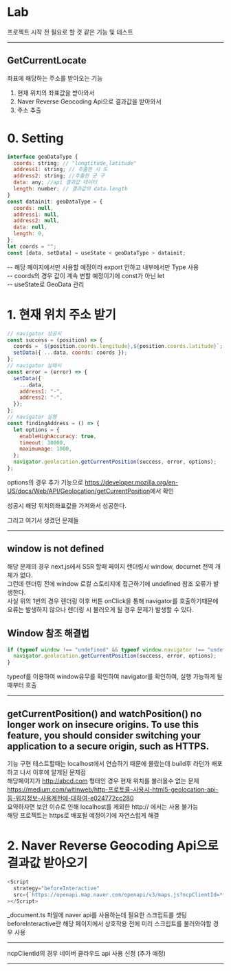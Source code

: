 # Lab

프로젝트 시작 전 필요로 할 것 같은 기능 및 테스트

---

## GetCurrentLocate

좌표에 해당하는 주소를 받아오는 기능

1.  현재 위치의 좌표값을 받아와서
2.  Naver Reverse Geocoding Api으로 결과값을 받아와서
3.  주소 추출

# 0. Setting

```javascript
interface geoDataType {
  coords: string; // "longtitude,latitude"
  address1: string; // 추출한 시 도
  address2: string; //추출한 군 구
  data: any; //api 결과값 데이터
  length: number; // 결과값의 data.length
}
const datainit: geoDataType = {
  coords: null,
  address1: null,
  address2: null,
  data: null,
  length: 0,
};
let coords = "";
const [data, setData] = useState < geoDataType > datainit;
```

-- 해당 페이지에서만 사용할 예정이라 export 안하고 내부에서만 Type 사용  
-- coords의 경우 값이 계속 변할 예정이기에 const가 아닌 let  
-- useState로 GeoData 관리

# 1. 현재 위치 주소 받기

```javascript
// navigator 성공시
const success = (position) => {
  coords = `${position.coords.longitude},${position.coords.latitude}`;
  setData({ ...data, coords: coords });
};
// navigator 실패시
const error = (error) => {
  setData({
    ...data,
    address1: "-",
    address2: "-",
  });
};
// navigator 실행
const findingAddress = () => {
  let options = {
    enableHighAccuracy: true,
    timeout: 30000,
    maximumage: 1000,
  };
  navigator.geolocation.getCurrentPosition(success, error, options);
};
```

options의 경우 추가 기능으로 <a>https://developer.mozilla.org/en-US/docs/Web/API/Geolocation/getCurrentPosition</a>에서 확인

성공시 해당 위치의좌표값을 가져와서 성공한다.

그리고 여기서 생겼던 문제들

---

## window is not defined

해당 문제의 경우 next.js에서 SSR 할때 페이지 렌더링시 window, documet 전역 개체가 없다.  
그런데 렌더링 전에 window 로컬 스토리지에 접근하기에 undefined 참조 오류가 발생한다.  
사실 위의 1번의 경우 렌더링 이후 버튼 onClick을 통해 navigator를 호출하기때문에 요류는 발생하지 않으나 렌더링 시 불러오게 될 경우 문제가 발생할 수 있다.

## Window 참조 해결법

```javascript
if (typeof window !== "undefined" && typeof window.navigator !== "undefined") {
  navigator.geolocation.getCurrentPosition(success, error, options);
}
```

typeof를 이용하여 window유무를 확인하여 navigator를 확인하여, 실행 가능하게 될때부터 호출

---

## getCurrentPosition() and watchPosition() no longer work on insecure origins. To use this feature, you should consider switching your application to a secure origin, such as HTTPS.

기능 구현 테스트할때는 localhost에서 연습하기 때문에 몰랐는데 build후 라던가 배포하고 나서 이후에 알게된 문제점  
해당페이지가 http://abcd.com 형태인 경우 현재 위치를 불러올수 없는 문제  
<a>https://medium.com/witinweb/http-프로토콜-사용시-html5-geolocation-api-등-위치정보-사용제한에-대하여-e024772cc280</a>  
요약하자면 보안 이슈로 인해 localhost를 제외한 http:// 에서는 사용 불가능  
해당 프로젝트는 https로 배포될 예정이기에 자연스럽게 해결

# 2. Naver Reverse Geocoding Api으로 결과값 받아오기

```javascript
<Script
  strategy="beforeInteractive"
  src={`https://openapi.map.naver.com/openapi/v3/maps.js?ncpClientId=**************`}
></Script>
```

\_document.ts 파일에 naver api를 사용하는데 필요한 스크립트를 셋팅
beforeInteractive란 해당 페이지에서 상호작용 전에 미리 스크립트를 불러와야할 경우 사용

---

ncpClientId의 경우 네이버 클라우드 api 사용 신청 (추가 예정)

---
